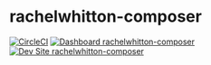 # rachelwhitton-composer

[![CircleCI](https://circleci.com/gh/rachelwhitton/rachelwhitton-composer.svg?style=shield)](https://circleci.com/gh/rachelwhitton/rachelwhitton-composer)
[![Dashboard rachelwhitton-composer](https://img.shields.io/badge/dashboard-rachelwhitton_composer-yellow.svg)](https://dashboard.pantheon.io/sites/ba2f1eed-8134-4001-b9d1-5321f0e36075#dev/code)
[![Dev Site rachelwhitton-composer](https://img.shields.io/badge/site-rachelwhitton_composer-blue.svg)](http://dev-rachelwhitton-composer.pantheonsite.io/)